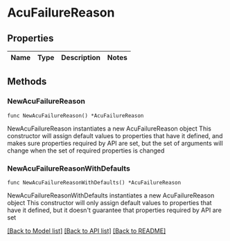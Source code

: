 # AcuFailureReason

## Properties

Name | Type | Description | Notes
------------ | ------------- | ------------- | -------------

## Methods

### NewAcuFailureReason

`func NewAcuFailureReason() *AcuFailureReason`

NewAcuFailureReason instantiates a new AcuFailureReason object
This constructor will assign default values to properties that have it defined,
and makes sure properties required by API are set, but the set of arguments
will change when the set of required properties is changed

### NewAcuFailureReasonWithDefaults

`func NewAcuFailureReasonWithDefaults() *AcuFailureReason`

NewAcuFailureReasonWithDefaults instantiates a new AcuFailureReason object
This constructor will only assign default values to properties that have it defined,
but it doesn't guarantee that properties required by API are set


[[Back to Model list]](../README.md#documentation-for-models) [[Back to API list]](../README.md#documentation-for-api-endpoints) [[Back to README]](../README.md)


